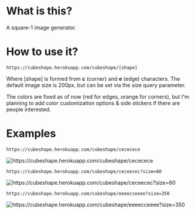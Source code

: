 What is this?
=========
A square-1 image generator.

How to use it?
=========

`https://cubeshape.herokuapp.com/cubeshape/[shape]`

Where [shape] is formed from **c** (corner) and **e** (edge) characters.
The default image size is 200px, but can be set via the size query parameter.

The colors are fixed as of now (red for edges, orange for corners), but I'm planning to add color customization options & side stickers if there are people interested. 

Examples
=========
`https://cubeshape.herokuapp.com/cubeshape/cececece`

![](https://cubeshape.herokuapp.com/cubeshape/cececece "https://cubeshape.herokuapp.com/cubeshape/cececece")

`https://cubeshape.herokuapp.com/cubeshape/ceceecec?size=60`

![](https://cubeshape.herokuapp.com/cubeshape/ceceecec?size=60 "https://cubeshape.herokuapp.com/cubeshape/ceceecec?size=60")

`https://cubeshape.herokuapp.com/cubeshape/eeeecceeee?size=350`

![](https://cubeshape.herokuapp.com/cubeshape/eeeecceeee?size=350 "https://cubeshape.herokuapp.com/cubeshape/eeeecceeee?size=350")
